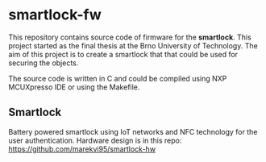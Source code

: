 # smartlock-fw

This repository contains source code of firmware for the **smartlock**. This project started as the final thesis at the Brno University of Technology. The aim of this project is to create a smartlock that that could be used for securing the objects.

The source code is written in C and could be compiled using NXP MCUXpresso IDE or using the Makefile.

## Smartlock

Battery powered smartlock using IoT networks and NFC technology for the user authentication. Hardware design is in this repo: https://github.com/marekvi95/smartlock-hw

